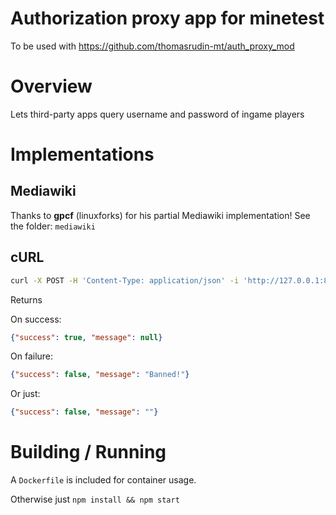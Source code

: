 
Authorization proxy app for minetest
=================


To be used with https://github.com/thomasrudin-mt/auth_proxy_mod

# Overview

Lets third-party apps query username and password of ingame players

# Implementations

## Mediawiki

Thanks to **gpcf** (linuxforks) for his partial Mediawiki implementation!
See the folder: `mediawiki`

## cURL

```bash
curl -X POST -H 'Content-Type: application/json' -i 'http://127.0.0.1:8080/api/login' --data '{"username":"test","password":"enter"}'
```

Returns

On success:
```json
{"success": true, "message": null}
```

On failure:
```json
{"success": false, "message": "Banned!"}
```

Or just:
```json
{"success": false, "message": ""}
```

# Building / Running

A `Dockerfile` is included for container usage.

Otherwise just `npm install && npm start`
